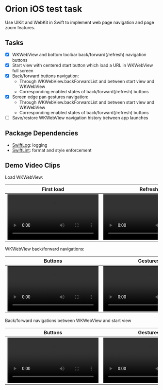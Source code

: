 # Orion iOS test task

Use UIKit and WebKit in Swift to implement web page navigation and page zoom features.

## Tasks

- [x] WKWebView and bottom toolbar back/forward(/refresh) navigation buttons
- [x] Start view with centered start button which load a URL in WKWebView full screen
- [x] Back/forward buttons navigation:
  - Through WKWebView.backForwardList and between start view and WKWebView
  - Corresponding enabled states of back/forward(/refresh) buttons
- [x] Screen edge pan gestures navigation:
  - Through WKWebView.backForwardList and between start view and WKWebView
  - Corresponding enabled states of back/forward(/refresh) buttons
- [ ] Save/restore WKWebView navigation history between app launches

## Package Dependencies

- [SwiftLog](https://github.com/apple/swift-log): logging
- [SwiftLint](https://github.com/realm/SwiftLint): format and style enforcement

## Demo Video Clips

Load WKWebView:

First load | Refresh
| --- | --- |
<video src="https://user-images.githubusercontent.com/39738304/197377360-1badde87-4e5a-4781-8784-68308f582390.mov"> | <video src="https://user-images.githubusercontent.com/39738304/197377588-f57d5c89-578c-452f-b4c0-b29173612ef0.mov">

WKWebView back/forward navigations:

Buttons | Gestures
| --- | --- |
<video src="https://user-images.githubusercontent.com/39738304/197377472-3930276d-244f-4094-8d1f-482e1a3acea5.mov"> | <video src="https://user-images.githubusercontent.com/39738304/197377483-c1084855-3d47-4299-b26f-49f9ea18bb9b.mov">

Back/forward navigations between WKWebView and start view

Buttons | Gestures
| --- | --- |
<video src="https://user-images.githubusercontent.com/39738304/197377643-48a19acd-208b-44a5-afab-8d93ba215609.mov"> | <video src="https://user-images.githubusercontent.com/39738304/197377644-1bc7f9b6-3996-4771-8f03-685519f72595.mov">


